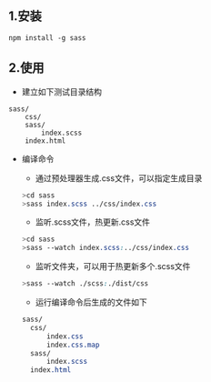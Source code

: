 ## 1.安装

```
npm install -g sass
```

## 2.使用

- 建立如下测试目录结构

```
sass/
	css/
	sass/
		index.scss
	index.html
```

- 编译命令

  - 通过预处理器生成.css文件，可以指定生成目录

  ```scss
  >cd sass
  >sass index.scss ../css/index.css
  ```
  - 监听.scss文件，热更新.css文件

  ```scss
  >cd sass
  >sass --watch index.scss:../css/index.css
  ```
  - 监听文件夹，可以用于热更新多个.scss文件

  ```scss
  >sass --watch ./scss:./dist/css
  ```

  - 运行编译命令后生成的文件如下

  ```scss
  sass/
  	css/
  		index.css
  		index.css.map
  	sass/
  		index.scss
  	index.html
  ```
  
  



